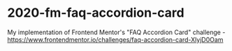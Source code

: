 # 2020-fm-faq-accordion-card
My implementation of Frontend Mentor's "FAQ Accordion Card" challenge - https://www.frontendmentor.io/challenges/faq-accordion-card-XlyjD0Oam
